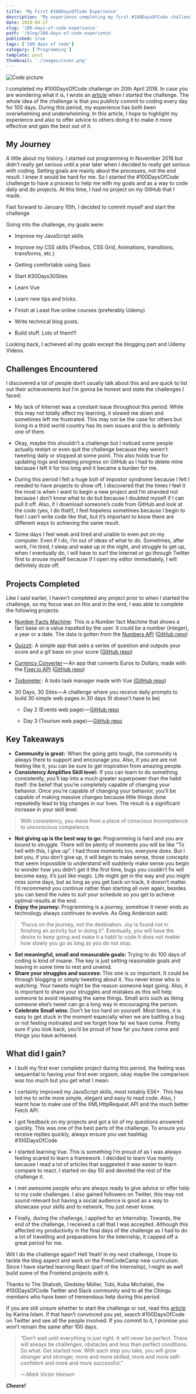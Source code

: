 ```yaml
---
title: 'My First #100DaysOfCode Experience'
description: 'My experience completing my first #100DaysOfCode challenge'
date: 2018-04-27
slug: '100-days-of-code-experience'
path: '/blog/100-days-of-code-experience'
published: true
tags: ['100 days of code']
category: ['Programming']
template: post
thumbnail: './images/cover.png'
---
```


![Code picture](./images/header.jpg)

I completed my #100DaysOfCode challenge on 20th April 2018. In case you are wondering what it is, I wrote an [article](/blog/100-days-of-code/) when I started the challenge. The whole idea of the challenge is that you publicly commit to coding every day for 100 days. During this period, my experience has both been overwhelming and underwhelming. In this article, I hope to highlight my experience and also to offer advice to others doing it to make it more effective and gain the best out of it.

## My Journey

A little about my history. I started out programming in November 2016 but didn’t really get serious until a year later when I decided to really get serious with coding. Setting goals are mainly about the processes, not the end result. I knew it would be hard for me. So I started the #100DaysOfCode challenge to have a process to help me with my goals and as a way to code daily and do projects. At this time, I had no project on my GitHub that I made.

Fast forward to January 10th, I decided to commit myself and start the challenge

Going into the challenge, my goals were:

- Improve my JavaScript skills

- Improve my CSS skills (Flexbox, CSS Grid, Animations, transitions, transforms, etc.)

- Getting comfortable using Sass

- Start #30Days30Sites

- Learn Vue

- Learn new tips and tricks.

- Finish at Least five online courses (preferably Udemy)

- Write technical blog posts.

- Build stuff. Lots of them!!!

Looking back, I achieved all my goals except the blogging part and Udemy Videos.

## Challenges Encountered

I discovered a lot of people don’t usually talk about this and are quick to list out their achievements but I’m gonna be honest and state the challenges I faced:

- My lack of Internet was a constant issue throughout this period. While this may not totally affect my learning, it slowed me down and sometimes left me frustrated. This may not be the case for others but living in a third world country has its own issues and this is definitely one of them.

- Okay, maybe this shouldn’t a challenge but I noticed some people actually restart or even quit the challenge because they weren’t tweeting daily or stopped at some point. This also holds true for updating logs and keeping progress on GitHub as I had to delete mine because I left it for too long and it became a burden for me.

- During this period I felt a huge bolt of impostor syndrome because I felt I needed to have projects to show off, I discovered that the times I feel it the most is when I want to begin a new project and I’m stranded not because I don’t know what to do but because I doubted myself if I can pull it off. Also, if I download someone’s code from GitHub and look at the code (yes, I do that!), I feel hopeless sometimes because I begin to feel I can’t write code like that, but it’s important to know there are different ways to achieving the same result.

- Some days I feel weak and tired and unable to even put on my computer. Even if I do, I’m out of ideas of what to do. Sometimes, after work, I’m tired, I sleep and wake up in the night, and struggle to get up, when I eventually do, I will have to surf the Internet or go through Twitter first to arouse myself because if I open my editor immediately, I will definitely doze off.

## Projects Completed

Like I said earlier, I haven’t completed any project prior to when I started the challenge, so my focus was on this and in the end, I was able to complete the following projects:

- [Number Facts Machine](https://peoray.github.io/Number-Facts-Machine/):  This is a Number fact Machine that shows a fact base on a value inputted by the user. It could be a number (integer), a year or a date. The data is gotten from the [Numbers API](http://numbersapi.com/#42) ([GitHub repo](https://github.com/peoray/Number-Facts-Machine))

- [Quizzit](https://peoray.github.io/Quizzit/):  A simple app that asks a series of question and outputs your score and a gif base on your score ([GitHub repo](https://github.com/peoray/Quizzit))

- [Currency Converter](https://peoray.github.io/Currency-Converter/) — An app that converts Euros to Dollars, made with the [Fixer.io API](https://fixer.io/) ([GitHub repo](https://github.com/peoray/Currency-Converter))

- [Todometer ](https://peoray.github.io/Todometer/):  A todo task manager made with Vue [(GitHub repo](https://github.com/peoray/Todometer))

- 30 Days, 30 Sites — A challenge where you receive daily prompts to build 30 simple web pages in 30 days (It doesn’t have to be)

  - Day 2 (Events web page) — [GitHub repo](http://github.com/peoray/wedding-bells)

  - Day 3 (Tourism web page) — [GitHub repo](https://github.com/peoray/Travelify)

## Key Takeaways

- **Community is great :**  When the going gets tough, the community is always there to support and encourage you. Also, if you are are not feeling like it, you can be sure to get inspiration from amazing people.
- **Consistency Amplifies Skill level :**  If you can learn to do something consistently, you’ll tap into a much greater superpower than the habit itself: the belief that you’re completely capable of changing your behavior. Once you’re capable of changing your behavior, you’ll be capable of making massive changes because little things done repeatedly lead to big changes in our lives. The result is a significant increase in your skill level.

> With consistency, you move from a place of conscious incompetence to unconscious competence.

- **Not giving up is the best way to go:** Programming is hard and you are bound to struggle. There will be plenty of moments you will be like “To hell with this, I give up”. I had those moments too, everyone does. But I bet you, if you don’t give up, it will begin to make sense, those concepts that seem impossible to understand will suddenly make sense you begin to wonder how you didn’t get it the first time, bugs you couldn’t fix will become easy, it’s just like magic. Life might get in the way and you might miss some days, but as long as you get back on track, it doesn’t matter. I’d recommend you continue rather than starting all over again, besides you can bend the rules to suit your schedule so you get to achieve optimal results at the end.
- **Enjoy the journey:** Programming is a journey, somehow it never ends as technology always continues to evolve. As Greg Anderson said:

> “Focus on the journey, not the destination.
> Joy is found not in finishing an activity but in doing it”. Eventually, you will have the desire to keep going and make it a habit to code It does not matter how slowly you go as long as you do not stop.

- **Set meaningful, small and measurable goals:** Trying to do 100 days of coding is kind of insane. The key is just setting reasonable goals and leaving in some time to rest and unwind.
- **Share your struggles and success:** This one is so important. It could be through blogging or simply tweeting about it. You never know who is watching. Your tweets might be the reason someone kept going. Also, it is important to share your struggles and mistakes as this will help someone to avoid repeating the same things. Small acts such as liking someone else’s tweet can go a long way in encouraging the person.
- **Celebrate Small wins:** Don’t be too hard on yourself. Most times, it is easy to get stuck in the moment especially when we are battling a bug or not feeling motivated and we forget how far we have come. Pretty sure if you look back, you’d be proud of how far you have come and things you have achieved.

## What did I gain?

- I built my first ever complete project during this period, the feeling was sequential to having your first ever orgasm, okay maybe the comparison was too much but you get what I mean.
- I certainly improved my JavaScript skills, most notably ES6+. This has led me to write more simple, elegant and easy to read code. Also, I learnt how to make use of the XMLHttpRequest API and the much better Fetch API.

- I got feedback on my projects and got a lot of my questions answered quickly. This was one of the best parts of the challenge. To ensure you receive replies quickly, always ensure you use hashtag #100DaysOfCode

- I started learning Vue. This is something I’m proud of as I was always feeling scared to learn a framework. I decided to learn Vue mainly because I read a lot of articles that suggested it was easier to learn compare to react. I started on day 50 and devoted the rest of the challenge it.

- I met awesome people who are always ready to give advice or offer help to my code challenges. I also gained followers on Twitter, this may not sound relevant but having a social audience is good as a way to showcase your skills and to network, You just never know.

- Finally, during the challenge, I applied for an Internship. Towards, the end of the challenge, I received a call that I was accepted. Although this affected my productivity in the final days of the challenge as I had to do a lot of travelling and preparations for the Internship, it capped off a great period for me.

Will I do the challenge again? Hell Yeah! In my next challenge, I hope to tackle the blog aspect and work on the FreeCodeCamp new curriculum. Since I have started learning React (part of the Internship), I might as well build some of the Frontend projects with it.

Thanks to The Shalvah, Gledsley Müller, Tobi, Kuba Michalski, the #100DaysOfCode Twitter and Slack community and to all the Chingu members who have been of tremendous help during this period.

If you are still unsure whether to start the challenge or not, read this [article](https://dev.to/karinaislam/5-reasons-to-start-the-100daysofcode-challenge-300  ) by Karina Islam. If that hasn’t convinced you yet, search #100DaysOfCode on Twitter and see all the people involved. If you commit to it, I promise you won’t remain the same after 100 days.

> “Don’t wait until everything is just right. It will never be perfect. There will always be challenges, obstacles and less than perfect conditions. So what. Get started now. With each step you take, you will grow stronger and stronger, more and more skilled, more and more self-confident and more and more successful.”
>
> — *Mark Victor Hansen*

_**Cheers!**_
